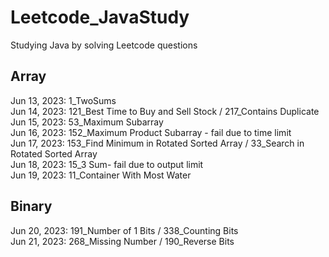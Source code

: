 # Leetcode_JavaStudy

Studying Java by solving Leetcode questions

## Array
Jun 13, 2023: 1_TwoSums
<br> Jun 14, 2023: 121_Best Time to Buy and Sell Stock / 217_Contains Duplicate
<br> Jun 15, 2023: 53_Maximum Subarray
<br> Jun 16, 2023: 152_Maximum Product Subarray - fail due to time limit
<br> Jun 17, 2023: 153_Find Minimum in Rotated Sorted Array / 33_Search in Rotated Sorted Array
<br> Jun 18, 2023: 15_3 Sum- fail due to output limit
<br> Jun 19, 2023: 11_Container With Most Water

## Binary
Jun 20, 2023: 191_Number of 1 Bits / 338_Counting Bits
<br>Jun 21, 2023: 268_Missing Number / 190_Reverse Bits
